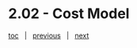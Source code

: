 # 2.02 - Cost Model




[toc](June_2021.md) &nbsp; |  &nbsp; [previous](2_01_cosmosdb_apis.md) &nbsp; | &nbsp; [next](June_2021.md) &nbsp;
